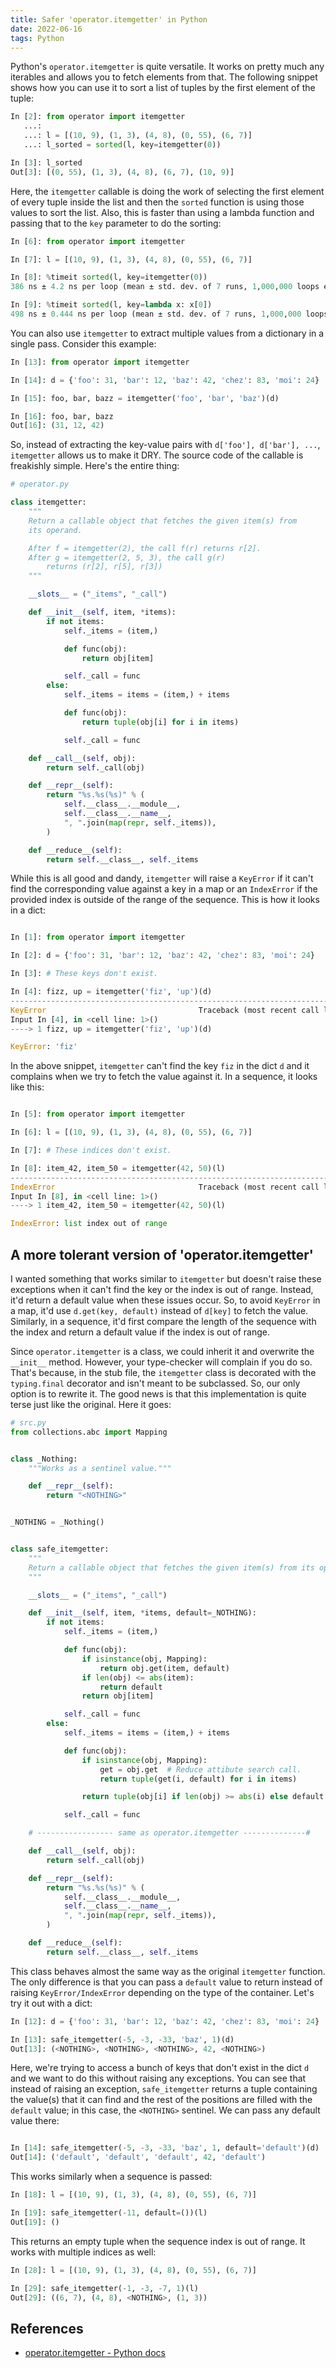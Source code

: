 ```yaml
---
title: Safer 'operator.itemgetter' in Python
date: 2022-06-16
tags: Python
---
```


Python's `operator.itemgetter` is quite versatile. It works on pretty much any iterables
and allows you to fetch elements from that. The following snippet shows how you can use
it to sort a list of tuples by the first element of the tuple:

```python
In [2]: from operator import itemgetter
   ...:
   ...: l = [(10, 9), (1, 3), (4, 8), (0, 55), (6, 7)]
   ...: l_sorted = sorted(l, key=itemgetter(0))

In [3]: l_sorted
Out[3]: [(0, 55), (1, 3), (4, 8), (6, 7), (10, 9)]
```

Here, the `itemgetter` callable is doing the work of selecting the first element of every
tuple inside the list and then the `sorted` function is using those values to sort the
list. Also, this is faster than using a lambda function and passing that to the `key`
parameter to do the sorting:


```python
In [6]: from operator import itemgetter

In [7]: l = [(10, 9), (1, 3), (4, 8), (0, 55), (6, 7)]

In [8]: %timeit sorted(l, key=itemgetter(0))
386 ns ± 4.2 ns per loop (mean ± std. dev. of 7 runs, 1,000,000 loops each)

In [9]: %timeit sorted(l, key=lambda x: x[0])
498 ns ± 0.444 ns per loop (mean ± std. dev. of 7 runs, 1,000,000 loops each)
```

You can also use `itemgetter` to extract multiple values from a dictionary in a single
pass. Consider this example:

```python
In [13]: from operator import itemgetter

In [14]: d = {'foo': 31, 'bar': 12, 'baz': 42, 'chez': 83, 'moi': 24}

In [15]: foo, bar, bazz = itemgetter('foo', 'bar', 'baz')(d)

In [16]: foo, bar, bazz
Out[16]: (31, 12, 42)

```

So, instead of extracting the key-value pairs with `d['foo'], d['bar'], ...`,
`itemgetter` allows us to make it DRY. The source code of the callable is freakishly
simple. Here's the entire thing:

```python
# operator.py

class itemgetter:
    """
    Return a callable object that fetches the given item(s) from
    its operand.

    After f = itemgetter(2), the call f(r) returns r[2].
    After g = itemgetter(2, 5, 3), the call g(r)
        returns (r[2], r[5], r[3])
    """

    __slots__ = ("_items", "_call")

    def __init__(self, item, *items):
        if not items:
            self._items = (item,)

            def func(obj):
                return obj[item]

            self._call = func
        else:
            self._items = items = (item,) + items

            def func(obj):
                return tuple(obj[i] for i in items)

            self._call = func

    def __call__(self, obj):
        return self._call(obj)

    def __repr__(self):
        return "%s.%s(%s)" % (
            self.__class__.__module__,
            self.__class__.__name__,
            ", ".join(map(repr, self._items)),
        )

    def __reduce__(self):
        return self.__class__, self._items
```

While this is all good and dandy, `itemgetter` will raise a `KeyError` if it can't find
the corresponding value against a key in a map or an `IndexError` if the provided index
is outside of the range of the sequence. This is how it looks in a dict:

```python

In [1]: from operator import itemgetter

In [2]: d = {'foo': 31, 'bar': 12, 'baz': 42, 'chez': 83, 'moi': 24}

In [3]: # These keys don't exist.

In [4]: fizz, up = itemgetter('fiz', 'up')(d)
---------------------------------------------------------------------------
KeyError                                  Traceback (most recent call last)
Input In [4], in <cell line: 1>()
----> 1 fizz, up = itemgetter('fiz', 'up')(d)

KeyError: 'fiz'
```

In the above snippet, `itemgetter` can't find the key `fiz` in the dict `d` and it
complains when we try to fetch the value against it. In a sequence, it looks like this:

```python

In [5]: from operator import itemgetter

In [6]: l = [(10, 9), (1, 3), (4, 8), (0, 55), (6, 7)]

In [7]: # These indices don't exist.

In [8]: item_42, item_50 = itemgetter(42, 50)(l)
---------------------------------------------------------------------------
IndexError                                Traceback (most recent call last)
Input In [8], in <cell line: 1>()
----> 1 item_42, item_50 = itemgetter(42, 50)(l)

IndexError: list index out of range
```

## A more tolerant version of 'operator.itemgetter'

I wanted something that works similar to `itemgetter` but doesn't raise these
exceptions when it can't find the key or the index is out of range. Instead, it'd return
a default value when these issues occur. So, to avoid `KeyError` in a map, it'd use
`d.get(key, default)` instead of `d[key]` to fetch the value. Similarly, in a sequence,
it'd first compare the length of the sequence with the index and return a default value
if the index is out of range.

Since `operator.itemgetter` is a class, we could inherit it and overwrite the `__init__`
method. However, your type-checker will complain if you do so. That's because, in the
stub file, the `itemgetter` class is decorated with the `typing.final` decorator and
isn't meant to be subclassed. So, our only option is to rewrite it. The good news is that this implementation is quite terse just like the original. Here it goes:

```python
# src.py
from collections.abc import Mapping


class _Nothing:
    """Works as a sentinel value."""

    def __repr__(self):
        return "<NOTHING>"


_NOTHING = _Nothing()


class safe_itemgetter:
    """
    Return a callable object that fetches the given item(s) from its operand.
    """

    __slots__ = ("_items", "_call")

    def __init__(self, item, *items, default=_NOTHING):
        if not items:
            self._items = (item,)

            def func(obj):
                if isinstance(obj, Mapping):
                    return obj.get(item, default)
                if len(obj) <= abs(item):
                    return default
                return obj[item]

            self._call = func
        else:
            self._items = items = (item,) + items

            def func(obj):
                if isinstance(obj, Mapping):
                    get = obj.get  # Reduce attibute search call.
                    return tuple(get(i, default) for i in items)

                return tuple(obj[i] if len(obj) >= abs(i) else default for i in items)

            self._call = func

    # ----------------- same as operator.itemgetter --------------#

    def __call__(self, obj):
        return self._call(obj)

    def __repr__(self):
        return "%s.%s(%s)" % (
            self.__class__.__module__,
            self.__class__.__name__,
            ", ".join(map(repr, self._items)),
        )

    def __reduce__(self):
        return self.__class__, self._items
```

This class behaves almost the same way as the original `itemgetter` function. The only
difference is that you can pass a `default` value to return instead of raising
`KeyError/IndexError` depending on the type of the container. Let's try it out with a
dict:

```python
In [12]: d = {'foo': 31, 'bar': 12, 'baz': 42, 'chez': 83, 'moi': 24}

In [13]: safe_itemgetter(-5, -3, -33, 'baz', 1)(d)
Out[13]: (<NOTHING>, <NOTHING>, <NOTHING>, 42, <NOTHING>)
```

Here, we're trying to access a bunch of keys that don't exist in the dict `d` and we
want to do this without raising any exceptions. You can see that instead of raising an
exception, `safe_itemgetter` returns a tuple containing the value(s) that it can find
and the rest of the positions are filled with the `default` value; in this case, the
`<NOTHING>` sentinel. We can pass any default value there:

```python

In [14]: safe_itemgetter(-5, -3, -33, 'baz', 1, default='default')(d)
Out[14]: ('default', 'default', 'default', 42, 'default')
```

This works similarly when a sequence is passed:

```python
In [18]: l = [(10, 9), (1, 3), (4, 8), (0, 55), (6, 7)]

In [19]: safe_itemgetter(-11, default=())(l)
Out[19]: ()
```

This returns an empty tuple when the sequence index is out of range. It works with
multiple indices as well:

```python
In [28]: l = [(10, 9), (1, 3), (4, 8), (0, 55), (6, 7)]

In [29]: safe_itemgetter(-1, -3, -7, 1)(l)
Out[29]: ((6, 7), (4, 8), <NOTHING>, (1, 3))
```

## References
* [operator.itemgetter - Python docs](https://docs.python.org/3/library/operator.html#operator.itemgetter)
